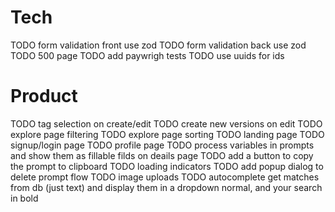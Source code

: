 # Tech
TODO form validation front use zod 
TODO form validation back use zod
TODO 500 page
TODO add paywrigh tests
TODO use uuids for ids

# Product
TODO tag selection on create/edit
TODO create new versions on edit
TODO explore page filtering
TODO explore page sorting
TODO landing page
TODO signup/login page
TODO profile page
TODO process variables in prompts and show them as fillable filds on deails page
TODO add a button to copy the prompt to clipboard
TODO loading indicators
TODO add popup dialog to delete prompt flow
TODO image uploads
TODO autocomplete get matches from db (just text) and display them in a dropdown normal, and your search in bold
